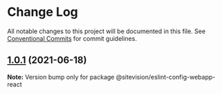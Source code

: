 # Change Log

All notable changes to this project will be documented in this file.
See [Conventional Commits](https://conventionalcommits.org) for commit guidelines.

## [1.0.1](https://github.com/sitevision/siteivision-apps/compare/@sitevision/eslint-config-webapp-react@1.0.0...@sitevision/eslint-config-webapp-react@1.0.1) (2021-06-18)

**Note:** Version bump only for package @sitevision/eslint-config-webapp-react
